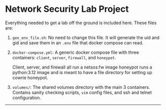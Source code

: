 # Network Security Lab Project

Everything needed to get a lab off the ground is included here. These files are:

1. `gen_env_file.sh`: No need to change this file. It will generate the uid and
   gid and save them in an `.env` file that docker compose can read.

2. `docker-compose.yml`: A generic docker compose file with three containers:
   `client`, `server`, `firewall`, and `honeypot`.

   Client, server, and firewall all run a netsos:fw image
   honeypot runs a python:3.12 image and is meant to have a file directory
      for setting up cowrie honeypot.

3. `volumes/`: The shared volumes directory with the main 3 containers. Contains
   sanity checking scripts, `vim` config files, and ssh and telnet configuration.

---

<!--
CHANGELOG:

- 2025-2-23 v0.2: File created and default options included.

-->
